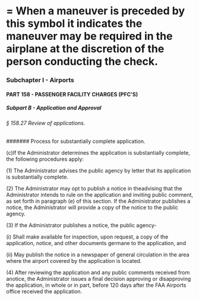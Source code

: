 
# = When a maneuver is preceded by this symbol it indicates the maneuver may be required in the airplane at the discretion of the person conducting the check.
### Subchapter I - Airports
#### PART 158 - PASSENGER FACILITY CHARGES (PFC'S)
##### Subpart B - Application and Approval
###### § 158.27 Review of applications.
####### Process for substantially complete application.

(c)If the Administrator determines the application is substantially complete, the following procedures apply:

(1) The Administrator advises the public agency by letter that its application is substantially complete.

(2) The Administrator may opt to publish a notice in theadvising that the Administrator intends to rule on the application and inviting public comment, as set forth in paragraph (e) of this section. If the Administrator publishes a notice, the Administrator will provide a copy of the notice to the public agency.

(3) If the Administrator publishes a notice, the public agency-

(i) Shall make available for inspection, upon request, a copy of the application, notice, and other documents germane to the application, and

(ii) May publish the notice in a newspaper of general circulation in the area where the airport covered by the application is located.

(4) After reviewing the application and any public comments received from anotice, the Administrator issues a final decision approving or disapproving the application, in whole or in part, before 120 days after the FAA Airports office received the application.
